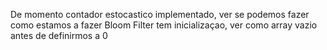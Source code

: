 De momento contador estocastico implementado, ver se podemos fazer como estamos a fazer
Bloom Filter tem inicializaçao, ver como array vazio antes de definirmos a 0
